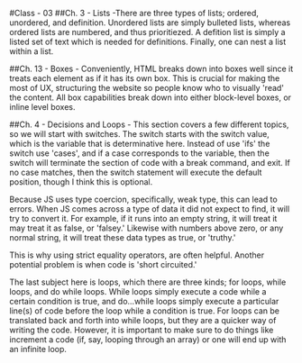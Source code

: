 #Class - 03
##Ch. 3 - Lists -There are three types of lists; ordered, unordered, and definition. Unordered lists are simply bulleted lists, whereas ordered lists are numbered, and thus prioritiezed. A defition list is simply a listed set of text which is needed for definitions. Finally, one can nest a list within a list.

##Ch. 13 - Boxes - Conveniently, HTML breaks down into boxes well since it treats each element as if it has its own box. This is crucial for making the most of UX, structuring the website so people know who to visually 'read' the content. All box capabilities break down into either block-level boxes, or inline level boxes. 


##Ch. 4 - Decisions and Loops - This section covers a few different topics, so we will start with switches. The switch starts with the switch value, which is the variable that is determinative here. Instead of use 'ifs' the switch use 'cases', and if a case corresponds to the variable, then the switch will terminate the section of code with a break command, and exit. If no case matches, then the switch statement will execute the default position, though I think this is optional. 

Because JS uses type coercion, specifically, weak type, this can lead to errors. When JS comes across a type of data it did not expect to find, it will try to convert it. For example, if it runs into an empty string, it will treat it may treat it as false, or 'falsey.' Likewise with numbers above zero, or any normal string, it will treat these data types as true, or 'truthy.'

This is why using strict equality operators, are often helpful. Another potential problem is when code is 'short circuited.' 

The last subject here is loops, which there are three kinds; for loops, while loops, and do while loops. While loops simply execute a code while a certain condition is true, and do...while loops simply execute a particular line(s) of code before the loop while a condition is true. For loops can be translated back and forth into while loops, but they are a quicker way of writing the code. However, it is important to make sure to do things like increment a code (if, say, looping through an array) or one will end up with an infinite loop.

